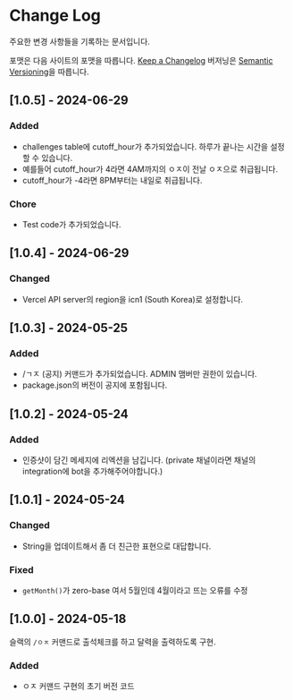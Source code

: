 # Change Log

주요한 변경 사항들을 기록하는 문서입니다.

포맷은 다음 사이트의 포맷을 따릅니다. [Keep a Changelog](http://keepachangelog.com/)
버저닝은 [Semantic Versioning](http://semver.org/)을 따릅니다.

## [1.0.5] - 2024-06-29

### Added

- challenges table에 cutoff_hour가 추가되었습니다. 하루가 끝나는 시간을 설정할 수 있습니다.
- 예를들어 cutoff_hour가 4라면 4AM까지의 ㅇㅈ이 전날 ㅇㅈ으로 취급됩니다.
- cutoff_hour가 -4라면 8PM부터는 내일로 취급됩니다.

### Chore

- Test code가 추가되었습니다.

## [1.0.4] - 2024-06-29

### Changed

- Vercel API server의 region을 icn1 (South Korea)로 설정합니다.

## [1.0.3] - 2024-05-25

### Added

- /ㄱㅈ (공지) 커맨드가 추가되었습니다. ADMIN 맴버만 권한이 있습니다.
- package.json의 버전이 공지에 포함됩니다.

## [1.0.2] - 2024-05-24

### Added

- 인증샷이 담긴 메세지에 리엑션을 남깁니다. (private 채널이라면 채널의 integration에 bot을 추가해주어야합니다.)

## [1.0.1] - 2024-05-24

### Changed

- String을 업데이트해서 좀 더 친근한 표현으로 대답합니다.

### Fixed

- `getMonth()`가 zero-base 여서 5월인데 4월이라고 뜨는 오류를 수정

## [1.0.0] - 2024-05-18

슬랙의 `/ㅇㅈ` 커맨드로 출석체크를 하고 달력을 출력하도록 구현.

### Added

- ㅇㅈ 커맨드 구현의 초기 버전 코드
